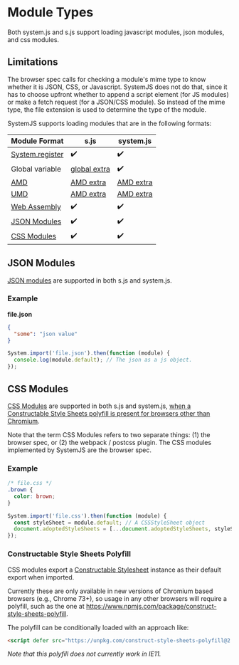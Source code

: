 # Module Types

Both system.js and s.js support loading javascript modules, json modules, and css modules.

## Limitations

The browser spec calls for checking a module's mime type to know whether it is JSON, CSS, or Javascript. SystemJS does not do that,
since it has to choose upfront whether to append a script element (for JS modules) or make a fetch request (for a JSON/CSS module).
So instead of the mime type, the file extension is used to determine the type of the module.

SystemJS supports loading modules that are in the following formats:

| Module Format | s.js | system.js |
| ------------- | ---- | --------- |
| [System.register](/docs/system-register.md) | :heavy_check_mark: | :heavy_check_mark: |
| Global variable | [global extra](/README.md#extras) | :heavy_check_mark: |
| [AMD](https://github.com/amdjs/amdjs-api/wiki/AMD) | [AMD extra](/README.md#extras) | [AMD extra](/README.md#extras) |
| [UMD](https://github.com/umdjs/umd) | [AMD extra](/README.md#extras) | [AMD extra](/README.md#extras) |
| [Web Assembly](https://github.com/WebAssembly/esm-integration/tree/master/proposals/esm-integration) | :heavy_check_mark: | :heavy_check_mark: |
| [JSON Modules](https://github.com/whatwg/html/pull/4407) | :heavy_check_mark: | :heavy_check_mark: |
| [CSS Modules](https://github.com/w3c/webcomponents/blob/gh-pages/proposals/css-modules-v1-explainer.md) | :heavy_check_mark: | :heavy_check_mark: |

## JSON Modules

[JSON modules](https://github.com/whatwg/html/pull/4407) are supported in both s.js and system.js.

### Example

**file.json**
```json
{
  "some": "json value"
}
```

```js
System.import('file.json').then(function (module) {
  console.log(module.default); // The json as a js object.
});
```

## CSS Modules

[CSS Modules](https://github.com/w3c/webcomponents/blob/gh-pages/proposals/css-modules-v1-explainer.md) are supported in both
s.js and system.js, [when a Constructable Style Sheets polyfill is present for browsers other than Chromium](#constructed-style-sheets-polyfill).

Note that the term CSS Modules refers to two separate things: (1) the browser spec, or (2) the webpack / postcss plugin.
The CSS modules implemented by SystemJS are the browser spec.

### Example
```css
/* file.css */
.brown {
  color: brown;
}
```

```js
System.import('file.css').then(function (module) {
  const styleSheet = module.default; // A CSSStyleSheet object
  document.adoptedStyleSheets = [...document.adoptedStyleSheets, styleSheet]; // now your css is available to be used.
});
```

### Constructable Style Sheets Polyfill

CSS modules export a [Constructable Stylesheet](https://developer.mozilla.org/en-US/docs/Web/API/CSSStyleSheet) instance as their
default export when imported.

Currently these are only available in new versions of Chromium based browsers (e.g., Chrome 73+), so usage in any other browsers will require a polyfill, such as the one at https://www.npmjs.com/package/construct-style-sheets-polyfill.

The polyfill can be conditionally loaded with an approach like:

```html
<script defer src="https://unpkg.com/construct-style-sheets-polyfill@2.1.0/adoptedStyleSheets.min.js"></script>
```

_Note that this polyfill does not currently work in IE11._